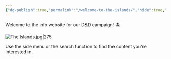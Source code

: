 ```yaml
---
{"dg-publish":true,"permalink":"/welcome-to-the-islands/","hide":true,"tags":["gardenEntry"]}
---
```



Welcome to the info website for our D&D campaign! 🏝 

![The Islands.jpg|275](/img/user/%CE%9E%20assets/world%20maps/The%20Islands.jpg)

Use the side menu or the search function to find the content you're interested in.